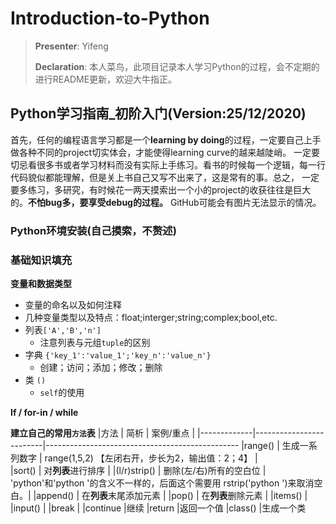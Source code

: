 # Introduction-to-Python

>**Presenter**: Yifeng
>
>**Declaration**: 本人菜鸟，此项目记录本人学习Python的过程，会不定期的进行README更新，欢迎大牛指正。

## Python学习指南_初阶入门(Version:25/12/2020)

首先，任何的编程语言学习都是一个**learning by doing**的过程，一定要自己上手做各种不同的project切实体会，才能使得learning curve的越来越陡峭。
一定要切忌看很多书或者学习材料而没有实际上手练习。看书的时候每一个逻辑，每一行代码貌似都能理解，但是关上书自己又写不出来了，这是常有的事。总之，
一定要多练习，多研究，有时候花一两天摸索出一个小的project的收获往往是巨大的。**不怕bug多，要享受debug的过程。**
GitHub可能会有图片无法显示的情况。

### Python环境安装(自己摸索，不赘述)

### 基础知识填充

**变量和数据类型**
  - 变量的命名以及如何注释
  - 几种变量类型以及特点：float;interger;string;complex;bool,etc.
- 列表`['A','B','n']`
  - 注意列表与元组`tuple`的区别
- 字典 `{'key_1':'value_1';'key_n':'value_n'}`
  - 创建；访问；添加；修改；删除
- 类 `()`
  - `self`的使用

**If / for-in / while**

**建立自己的常用`方法`表**
|方法         |        简析             |            案例/重点                                                        |
|-------------|-------------------------|------------------------------------------------
|range()      |   生成一系列数字         |  range(1,5,2) 【左闭右开，步长为2，输出值：2；4】                             |    
|sort()       |  对**列表**进行排序      |
|(l/r)strip() | 删除(左/右)所有的空白位   | 'python'和'python '的含义不一样的，后面这个需要用 rstrip('python ')来取消空白。|
|append()     | 在**列表**末尾添加元素    |
|pop()        | 在**列表**删除元素        |
|items()      |
|input()      |
|break        |
|continue     |继续
|return       |返回一个值
|class()      |生成一个类
